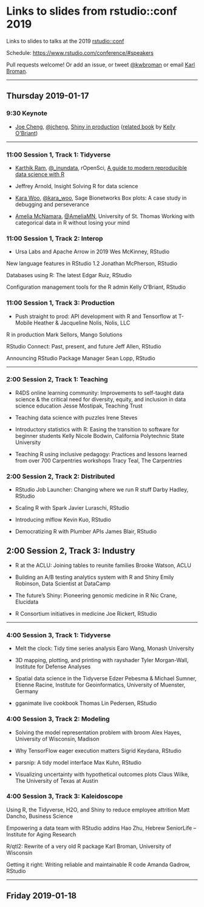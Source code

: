 # Links to slides from rstudio::conf 2019

Links to slides to talks at the 2019
[rstudio::conf](https://www.rstudio.com/conference/)

Schedule: <https://www.rstudio.com/conference/#speakers>

Pull requests welcome! Or add an issue, or tweet
[@kwbroman](https://twitter.com/kwbroman) or email
[Karl Broman](http://kbroman.org).

---

## Thursday 2019-01-17

### 9:30 Keynote

- [Joe Cheng](https://github.com/jcheng5), [@jcheng](https://twitter.com/jcheng),
  [Shiny in production](https://speakerdeck.com/jcheng5/shiny-in-production) ([related book](https://bit.ly/shiny-prod-book) by 
  [Kelly O'Briant](https://kellobri.github.io/))


---

### 11:00 Session 1, Track 1: Tidyverse

- [Karthik Ram](https://bids.berkeley.edu/people/karthik-ram), [@_inundata](https://mobile.twitter.com/_inundata), rOpenSci, 
[A guide to modern reproducible data science with R](https://github.com/karthik/rstudio2019)

- Jeffrey Arnold, Insight
Solving R for data science

- [Kara Woo](https://karawoo.com/), [@kara_woo](https://twitter.com/kara_woo), Sage Bionetworks
Box plots: A case study in debugging and perseverance

- [Amelia McNamara](https://amelia.mn), [@AmeliaMN](https://twitter.com/AmeliaMN), University of St. Thomas
Working with categorical data in R without losing your mind

### 11:00 Session 1, Track 2: Interop

- Ursa Labs and Apache Arrow in 2019
Wes McKinney, RStudio

New language features in RStudio 1.2
Jonathan McPherson, RStudio

Databases using R: The latest
Edgar Ruiz, RStudio

Configuration management tools for the R admin
Kelly O’Briant, RStudio

### 11:00 Session 1, Track 3: Production

- Push straight to prod: API development with R and Tensorflow at T-Mobile
Heather & Jacqueline Nolis, Nolis, LLC

R in production
Mark Sellors, Mango Solutions

RStudio Connect: Past, present, and future
Jeff Allen, RStudio

Announcing RStudio Package Manager
Sean Lopp, RStudio

---

### 2:00 Session 2, Track 1: Teaching

- R4DS online learning community: Improvements to self-taught data science & the critical need for diversity, equity, and inclusion in data science education
Jesse Mostipak, Teaching Trust

- Teaching data science with puzzles
Irene Steves

- Introductory statistics with R: Easing the transition to software for beginner students
Kelly Nicole Bodwin, California Polytechnic State University

- Teaching R using inclusive pedagogy: Practices and lessons learned from over 700 Carpentries workshops
Tracy Teal, The Carpentries

### 2:00 Session 2, Track 2: Distributed

- RStudio Job Launcher: Changing where we run R stuff
Darby Hadley, RStudio

- Scaling R with Spark
Javier Luraschi, RStudio

- Introducing mlflow
Kevin Kuo, RStudio

- Democratizing R with Plumber APIs
James Blair, RStudio

## 2:00 Session 2, Track 3: Industry

- R at the ACLU: Joining tables to reunite families
Brooke Watson, ACLU

- Building an A/B testing analytics system with R and Shiny
Emily Robinson, Data Scientist at DataCamp

- The future’s Shiny: Pioneering genomic medicine in R
Nic Crane, Elucidata

- R Consortium initiatives in medicine
Joe Rickert, RStudio


---



### 4:00 Session 3, Track 1: Tidyverse

- Melt the clock: Tidy time series analysis
Earo Wang, Monash University

- 3D mapping, plotting, and printing with rayshader
Tyler Morgan-Wall, Institute for Defense Analyses

- Spatial data science in the Tidyverse
Edzer Pebesma & Michael Sumner, Etienne Racine, Institute for Geoinformatics, University of Muenster, Germany

- gganimate live cookbook
Thomas Lin Pedersen, RStudio

### 4:00 Session 3, Track 2: Modeling

- Solving the model representation problem with broom
Alex Hayes, University of Wisconsin, Madison

- Why TensorFlow eager execution matters
Sigrid Keydana, RStudio

- parsnip: A tidy model interface
Max Kuhn, RStudio

- Visualizing uncertainty with hypothetical outcomes plots
Claus Wilke, The University of Texas at Austin

### 4:00 Session 3, Track 3: Kaleidoscope

Using R, the Tidyverse, H2O, and Shiny to reduce employee attrition
Matt Dancho, Business Science

Empowering a data team with RStudio addins
Hao Zhu, Hebrew SeniorLife – Institute for Aging Research

R/qtl2: Rewrite of a very old R package
Karl Broman, University of Wisconsin

Getting it right: Writing reliable and maintainable R code
Amanda Gadrow, RStudio

---

## Friday 2019-01-18

